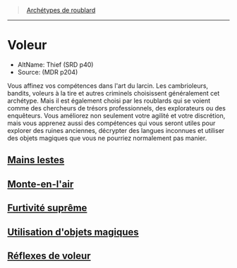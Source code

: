 ﻿---
!SubClassItem
Name: Voleur
Source: (MDR p204)
AltName: Thief (SRD p40)
ParentClassId: hd_rogue.md
Id: rogue_thief_hd.md#voleur
RootId: rogue_thief_hd.md
ParentLink: rogue_hd.md#archétypes-de-roublard
ParentName: Archétypes de roublard
NameLevel: 1
Attributes:
  ParentNameLink: '[Archétypes de roublard](hd_rogue_archetypes_de_roublard.md)'
  Markdown: >+
    >  <!--ParentNameLink-->[Archétypes de roublard](hd_rogue_archetypes_de_roublard.md)<!--/ParentNameLink-->


    ---



    # <!--Name-->Voleur<!--/Name-->


    - AltName: <!--AltName-->Thief (SRD p40)<!--/AltName-->

    - Source: <!--Source-->(MDR p204)<!--/Source-->


    Vous affinez vos compétences dans l'art du larcin. Les cambrioleurs, bandits, voleurs à la tire et autres criminels choisissent généralement cet archétype. Mais il est également choisi par les roublards qui se voient comme des chercheurs de trésors professionnels, des explorateurs ou des enquêteurs. Vous améliorez non seulement votre agilité et votre discrétion, mais vous apprenez aussi des compétences qui vous seront utiles pour explorer des ruines anciennes, décrypter des langues inconnues et utiliser des objets magiques que vous ne pourriez normalement pas manier.

  Name: Voleur
  AltName: Thief (SRD p40)
  Source: (MDR p204)
AttributesDictionary: >+
  ParentNameLink: '[Archétypes de roublard](hd_rogue_archetypes_de_roublard.md)'

  Markdown: >+

    >  <!--ParentNameLink-->[Archétypes de roublard](hd_rogue_archetypes_de_roublard.md)<!--/ParentNameLink-->





    ---







    # <!--Name-->Voleur<!--/Name-->





    - AltName: <!--AltName-->Thief (SRD p40)<!--/AltName-->



    - Source: <!--Source-->(MDR p204)<!--/Source-->





    Vous affinez vos compétences dans l'art du larcin. Les cambrioleurs, bandits, voleurs à la tire et autres criminels choisissent généralement cet archétype. Mais il est également choisi par les roublards qui se voient comme des chercheurs de trésors professionnels, des explorateurs ou des enquêteurs. Vous améliorez non seulement votre agilité et votre discrétion, mais vous apprenez aussi des compétences qui vous seront utiles pour explorer des ruines anciennes, décrypter des langues inconnues et utiliser des objets magiques que vous ne pourriez normalement pas manier.



  Name: Voleur

  AltName: Thief (SRD p40)

  Source: (MDR p204)

---
>  [Archétypes de roublard](hd_rogue_archetypes_de_roublard.md)

---


# Voleur

- AltName: Thief (SRD p40)
- Source: (MDR p204)

Vous affinez vos compétences dans l'art du larcin. Les cambrioleurs, bandits, voleurs à la tire et autres criminels choisissent généralement cet archétype. Mais il est également choisi par les roublards qui se voient comme des chercheurs de trésors professionnels, des explorateurs ou des enquêteurs. Vous améliorez non seulement votre agilité et votre discrétion, mais vous apprenez aussi des compétences qui vous seront utiles pour explorer des ruines anciennes, décrypter des langues inconnues et utiliser des objets magiques que vous ne pourriez normalement pas manier.



## [Mains lestes](hd_rogue_thief_mains_lestes.md)



## [Monte-en-l'air](hd_rogue_thief_monte_en_lair.md)



## [Furtivité suprême](hd_rogue_thief_furtivite_supreme.md)



## [Utilisation d'objets magiques](hd_rogue_thief_utilisation_dobjets_magiques.md)



## [Réflexes de voleur](hd_rogue_thief_reflexes_de_voleur.md)

